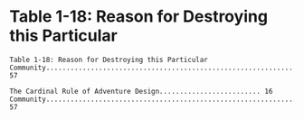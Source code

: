 # Table 1-18: Reason for Destroying this Particular

```
Table 1-18: Reason for Destroying this Particular
Community............................................................. 57

The Cardinal Rule of Adventure Design......................... 16
Community...................................................................... 57
```
